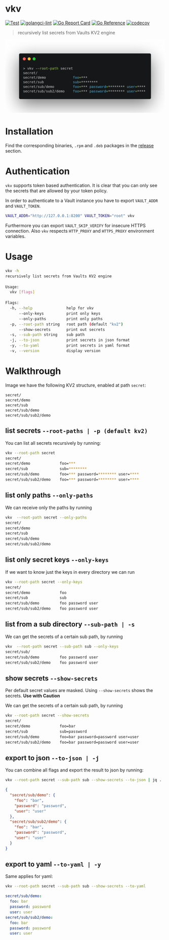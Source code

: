# vkv
[![Test](https://github.com/FalcoSuessgott/vkv/actions/workflows/test.yml/badge.svg)](https://github.com/FalcoSuessgott/vkv/actions/workflows/test.yml) [![golangci-lint](https://github.com/FalcoSuessgott/vkv/actions/workflows/lint.yml/badge.svg)](https://github.com/FalcoSuessgott/vkv/actions/workflows/lint.yml) [![Go Report Card](https://goreportcard.com/badge/github.com/FalcoSuessgott/vkv)](https://goreportcard.com/report/github.com/FalcoSuessgott/vkv) [![Go Reference](https://pkg.go.dev/badge/github.com/FalcoSuessgott/vkv.svg)](https://pkg.go.dev/github.com/FalcoSuessgott/vkv) [![codecov](https://codecov.io/gh/FalcoSuessgott/vkv/branch/main/graph/badge.svg?token=Y5K4SID71F)](https://codecov.io/gh/FalcoSuessgott/vkv)

> recursively list secrets from Vaults KV2 engine

![img](assets/example.png)

# Installation
Find the corresponding binaries, `.rpm` and `.deb` packages in the [release](https://github.com/FalcoSuessgott/vkv/releases) section.

# Authentication
`vkv` supports token based authentication. It is clear that you can only see the secrets that are allowed by your token policy.

In order to authenticate to a Vault instance you have to export `VAULT_ADDR` and `VAULT_TOKEN`.

```bash
VAULT_ADDR="http://127.0.0.1:8200" VAULT_TOKEN="root" vkv
```

Furthermore you can export `VAULT_SKIP_VERIFY` for insecure HTTPS connection. Also `vkv` respects `HTTP_PROXY` and `HTTPS_PROXY` environment variables.

# Usage
```bash
vkv -h
recursively list secrets from Vaults KV2 engine

Usage:
  vkv [flags]

Flags:
  -h, --help               help for vkv
      --only-keys          print only keys
      --only-paths         print only paths
  -p, --root-path string   root path (default "kv2")
      --show-secrets       print out secrets
  -s, --sub-path string    sub path
  -j, --to-json            print secrets in json format
  -y, --to-yaml            print secrets in yaml format
  -v, --version            display version
```

# Walkthrough
Image we have the following KV2 structure, enabled at path `secret`:

```
secret/
secret/demo
secret/sub
secret/sub/demo
secret/sub/sub2/demo
```

## list secrets `--root-paths | -p (default kv2)`
You can list all secrets recursively by running:

```bash
vkv --root-path secret
secret/
secret/demo             foo=***
secret/sub              sub=********
secret/sub/demo         foo=*** password=******** user=****
secret/sub/sub2/demo    foo=*** password=******** user=****
```

## list only paths `--only-paths`
We can receive only the paths by running

```bash
vkv  --root-path secret --only-paths
secret/
secret/demo
secret/sub
secret/sub/demo
secret/sub/sub2/demo
```

## list only secret keys  `--only-keys`
If we want to know just the keys in every directory we can run

```bash
vkv --root-path secret --only-keys
secret/
secret/demo             foo
secret/sub              sub
secret/sub/demo         foo password user
secret/sub/sub2/demo    foo password user
```

## list from a sub directory `--sub-path | -s`
We can get the secrets of a certain sub path, by running

```bash
vkv  --root-path secret --sub-path sub --only-keys
secret/sub/
secret/sub/demo         foo password user
secret/sub/sub2/demo    foo password user
```

## show secrets  `--show-secrets`
Per default secret values are masked. Using `--show-secrets` shows the secrets. **Use with Caution**

We can get the secrets of a certain sub path, by running

```bash
vkv --root-path secret --show-secrets
secret/
secret/demo             foo=bar
secret/sub              sub=password
secret/sub/demo         foo=bar password=password user=user
secret/sub/sub2/demo    foo=bar password=password user=user
```

## export to json `--to-json | -j`
You can combine all flags and export the result to json by running:

```bash
vkv --root-path secret --sub-path sub --show-secrets --to-json | jq .
```

```json
{
  "secret/sub/demo": {
    "foo": "bar",
    "password": "password",
    "user": "user"
  },
  "secret/sub/sub2/demo": {
    "foo": "bar",
    "password": "password",
    "user": "user"
  }
}
```

## export to yaml  `--to-yaml | -y`
Same applies for yaml:

```bash
vkv --root-path secret --sub-path sub --show-secrets --to-yaml
```

```yaml
secret/sub/demo:
  foo: bar
  password: password
  user: user
secret/sub/sub2/demo:
  foo: bar
  password: password
  user: user
```